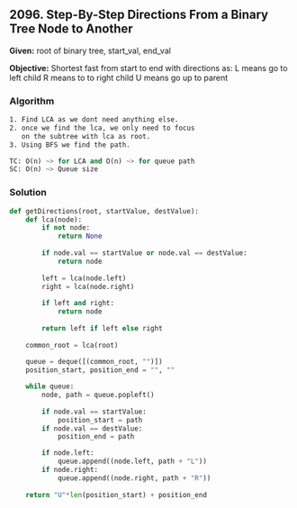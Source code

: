 ## 2096. Step-By-Step Directions From a Binary Tree Node to Another

**Given:**
root of binary tree, start_val, end_val

**Objective:**
Shortest fast from start to end with directions as:
L means go to left child
R means to to right child
U means go up to parent

### Algorithm

```bash
1. Find LCA as we dont need anything else.
2. once we find the lca, we only need to focus
   on the subtree with lca as root.
3. Using BFS we find the path.
```
```python
TC: O(n) ~> for LCA and O(n) ~> for queue path
SC: O(n) ~> Queue size
```

### Solution

```python
def getDirections(root, startValue, destValue):
    def lca(node):
        if not node:
            return None
        
        if node.val == startValue or node.val == destValue:
            return node
        
        left = lca(node.left)
        right = lca(node.right)
        
        if left and right:
            return node
        
        return left if left else right
    
    common_root = lca(root)
    
    queue = deque([(common_root, "")])
    position_start, position_end = "", ""

    while queue:
        node, path = queue.popleft()
        
        if node.val == startValue:
            position_start = path    
        if node.val == destValue:
            position_end = path

        if node.left:
            queue.append((node.left, path + "L"))                
        if node.right:
            queue.append((node.right, path + "R"))
            
    return "U"*len(position_start) + position_end
```